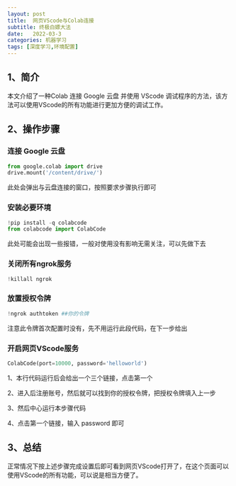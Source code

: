 ```yaml
---
layout: post
title:  网页VScode与Colab连接
subtitle: 终极白嫖大法
date:   2022-03-3
categories: 机器学习
tags: [深度学习,环境配置]
---
```

## 1、简介

本文介绍了一种Colab 连接 Google 云盘 并使用 VScode 调试程序的方法，该方法可以使用VScode的所有功能进行更加方便的调试工作。

## 2、操作步骤

### 连接 Google 云盘

```python
from google.colab import drive
drive.mount('/content/drive/')
```

此处会弹出与云盘连接的窗口，按照要求步骤执行即可

### 安装必要环境

```python
!pip install -q colabcode
from colabcode import ColabCode
```

此处可能会出现一些报错，一般对使用没有影响无需关注，可以先做下去

### 关闭所有ngrok服务

```python
!killall ngrok
```

### 放置授权令牌

```python
!ngrok authtoken ##你的令牌
```

注意此令牌首次配置时没有，先不用运行此段代码，在下一步给出

### 开启网页VScode服务

```python
ColabCode(port=10000, password='helloworld')
```

1、本行代码运行后会给出一个三个链接，点击第一个

2、进入后注册账号，然后就可以找到你的授权令牌，把授权令牌填入上一步

3、然后中心运行本步骤代码

4、点击第一个链接，输入 password 即可

## 3、总结

正常情况下按上述步骤完成设置后即可看到网页VScode打开了，在这个页面可以使用VScode的所有功能，可以说是相当方便了。
